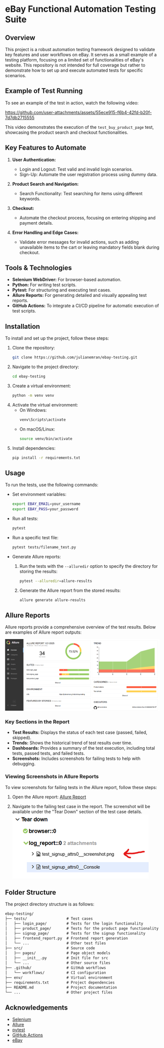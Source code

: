 # eBay Functional Automation Testing Suite

## Overview
This project is a robust automation testing framework designed to validate key features and user workflows on eBay. It serves as a small example of a testing platform, focusing on a limited set of functionalities of eBay's website. This repository is not intended for full coverage but rather to demonstrate how to set up and execute automated tests for specific scenarios.

## Example of Test Running

To see an example of the test in action, watch the following video:



https://github.com/user-attachments/assets/55ece915-f6b4-42fd-b20f-7d7db2715555



This video demonstrates the execution of the `test_buy_product_page` test, showcasing the product search and checkout functionalities.

## Key Features to Automate
1. **User Authentication:**
   - Login and Logout: Test valid and invalid login scenarios.
   - Sign-Up: Automate the user registration process using dummy data.

2. **Product Search and Navigation:**
   - Search Functionality: Test searching for items using different keywords.

3. **Checkout:**
   - Automate the checkout process, focusing on entering shipping and payment details.

4. **Error Handling and Edge Cases:**
   - Validate error messages for invalid actions, such as adding unavailable items to the cart or leaving mandatory fields blank during checkout.


## Tools & Technologies
- **Selenium WebDriver:** For browser-based automation.
- **Python:** For writing test scripts.
- **Pytest:** For structuring and executing test cases.
- **Allure Reports:** For generating detailed and visually appealing test reports.
- **GitHub Actions:** To integrate a CI/CD pipeline for automatic execution of test scripts.

## Installation
To install and set up the project, follow these steps:

1. Clone the repository:
    ```sh
    git clone https://github.com/julianemran/ebay-testing.git
    ```
2. Navigate to the project directory:
    ```sh
    cd ebay-testing
    ```
3. Create a virtual environment:
    ```sh
    python -m venv venv
    ```
4. Activate the virtual environment:
    - On Windows:
        ```sh
        venv\Scripts\activate
        ```
    - On macOS/Linux:
        ```sh
        source venv/bin/activate
        ```
5. Install dependencies:
    ```sh
    pip install -r requirements.txt
    ```

## Usage
To run the tests, use the following commands:

- Set environment variables:
    ```sh
    export EBAY_EMAIL=your_username
    export EBAY_PASS=your_password
    ```

- Run all tests:
    ```sh
    pytest
    ```

- Run a specific test file:
    ```sh
    pytest tests/filename_test.py
    ```

- Generate Allure reports:
    1. Run the tests with the `--alluredir` option to specify the directory for storing the results:
        ```sh
        pytest --alluredir=allure-results
        ```
    2. Generate the Allure report from the stored results:
        ```sh
        allure generate allure-results
        ```

## Allure Reports
Allure reports provide a comprehensive overview of the test results. Below are examples of Allure report outputs:

![Allure Report Example](attachments/allure_example.png)

### Key Sections in the Report
- **Test Results:** Displays the status of each test case (passed, failed, skipped).
- **Trends:** Shows the historical trend of test results over time.
- **Dashboards:** Provides a summary of the test execution, including total tests, passed tests, and failed tests.
- **Screenshots:** Includes screenshots for failing tests to help with debugging.

### Viewing Screenshots in Allure Reports
To view screenshots for failing tests in the Allure report, follow these steps:

1. Open the Allure report:
    [Allure Report](https://julianemran.github.io/ebay-testing)

2. Navigate to the failing test case in the report. The screenshot will be available under the "Tear Down" section of the test case details.
    ![](attachments/readme_screenshot.png)


## Folder Structure
The project directory structure is as follows:
```
ebay-testing/
├── tests/                  # Test cases
│   ├── login_page/         # Tests for the login functionality
│   ├── product_page/       # Tests for the product page functionality
│   ├── signup_page/        # Tests for the signup functionality
│   ├── frontend_report.py  # Frontend report generation
│   └── ...                 # Other test files
├── src/                    # Source code
│   ├── pages/              # Page object models
│   ├── __init__.py         # Init file for src
│   └── ...                 # Other source files
├── .github/                # GitHub workflows
│   └── workflows/          # CI configuration
├── env/                    # Virtual environment
├── requirements.txt        # Project dependencies
├── README.md               # Project documentation
└── ...                     # Other project files
```

## Acknowledgements
- [Selenium](https://www.selenium.dev/)
- [Allure](https://docs.qameta.io/allure/)
- [pytest](https://docs.pytest.org/en/stable/)
- [GitHub Actions](https://github.com/features/actions)
- [eBay](https://www.ebay.com/)
